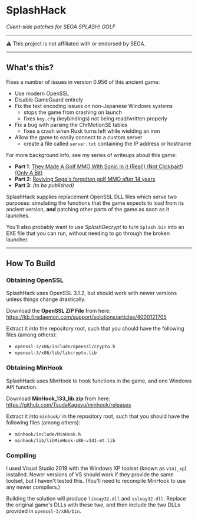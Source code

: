 # SplashHack

_Client-side patches for SEGA SPLASH! GOLF_

---

⚠ This project is not affiliated with or endorsed by SEGA.

---

## What's this?

Fixes a number of issues in version 0.956 of this ancient game:

- Use modern OpenSSL
- Disable GameGuard entirely
- Fix the text encoding issues on non-Japanese Windows systems
  - stops the game from crashing on launch
  - fixes `key.cfg` (keybindings) not being read/written properly
- Fix a bug with parsing the ChrMotionSE tables
  - fixes a crash when Rusk turns left while wielding an iron
- Allow the game to easily connect to a custom server
  - create a file called `server.txt` containing the IP address or hostname

For more background info, see my series of writeups about this game:

- **Part 1**: [They Made A Golf MMO With Sonic In it (Real!) (Not Clickbait!) (Only A Bit)](https://wuffs.org/blog/reviving-sega-splash-golf)
- **Part 2**: [Reviving Sega's forgotten golf MMO after 14 years](https://wuffs.org/blog/reviving-sega-splash-golf-part-2)
- **Part 3**: _(to be published)_

SplashHack supplies replacement OpenSSL DLL files which serve two purposes: simulating the functions that the game expects to load from its ancient version, **and** patching other parts of the game as soon as it launches.

You'll also probably want to use _SplashDecrypt_ to turn `Splash.bin` into an EXE file that you can run, without needing to go through the broken launcher.

---

## How To Build

### Obtaining OpenSSL

SplashHack uses OpenSSL 3.1.2, but should work with newer versions unless things change drastically.

Download the **OpenSSL ZIP File** from here: https://kb.firedaemon.com/support/solutions/articles/4000121705

Extract it into the repository root, such that you should have the following files (among others):

- `openssl-3/x86/include/openssl/crypto.h`
- `openssl-3/x86/lib/libcrypto.lib`

### Obtaining MinHook

SplashHack uses MinHook to hook functions in the game, and one Windows API function.

Download **MinHook_133_lib.zip** from here: https://github.com/TsudaKageyu/minhook/releases

Extract it into `minhook/` in the repository root, such that you should have the following files (among others):

- `minhook/include/MinHook.h`
- `minhook/lib/libMinHook-x86-v141-mt.lib`

### Compiling

I used Visual Studio 2019 with the Windows XP toolset (known as `v141_xp`) installed. Newer versions of VS should work if they provide the same toolset, but I haven't tested this. (You'll need to recompile MinHook to use any newer compilers.)

Building the solution will produce `libeay32.dll` and `ssleay32.dll`. Replace the original game's DLLs with these two, and then include the two DLLs provided in `openssl-3/x86/bin`.
